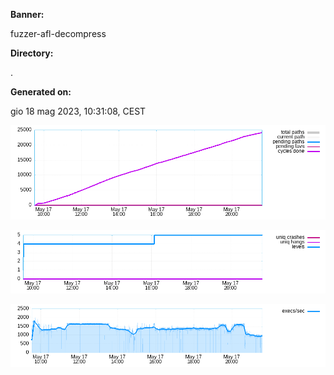 **Banner:**

fuzzer-afl-decompress

**Directory:**

.

**Generated on:**

gio 18 mag 2023, 10:31:08, CEST

![](high_freq.png)

![](low_freq.png)

![](exec_speed.png)
